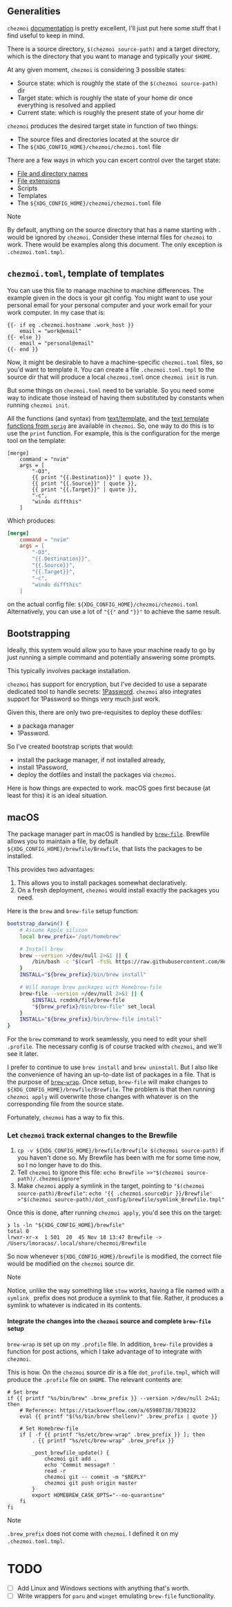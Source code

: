 ## Generalities

`chezmoi` [documentation][chezmoi reference] is pretty excellent, I'll just put
here some stuff that I find useful to keep in mind.

There is a source directory, `$(chezmoi source-path)` and a target directory,
which is the directory that you want to manage and typically your `$HOME`.

At any given moment, `chezmoi` is considering 3 possible states:

- Source state: which is roughly the state of the `$(chezmoi source-path)` dir
- Target state: which is roughly the state of your home dir once everything is
  resolved and applied
- Current state: which is roughly the present state of your home dir

`chezmoi` produces the desired target state in function of two things:

- The source files and directories located at the source dir
- The `${XDG_CONFIG_HOME}/chezmoi/chezmoi.toml` file

There are a few ways in which you can excert control over the target state:

- [File and directory names](https://www.chezmoi.io/reference/source-state-attributes/)
- [File extensions](https://www.chezmoi.io/reference/source-state-attributes/)
- Scripts
- Templates
- The `${XDG_CONFIG_HOME}/chezmoi/chezmoi.toml` file

<!-- prettier-ignore -->
> [!NOTE]
> By default, anything on the source directory that has a name starting with
> `.` would be ignored by `chezmoi`. Consider these internal files for
> `chezmoi` to work. There would be examples along this document. The only
> exception is `.chezmoi.toml.tmpl`.

## `chezmoi.toml`, template of templates

You can use this file to manage machine to machine differences. The example
given in the docs is your git config. You might want to use your personal email
for your personal computer and your work email for your work computer. In my
case that is:

```
{{- if eq .chezmoi.hostname .work_host }}
    email = "work@email"
{{- else }}
    email = "personal@email"
{{- end }}
```

Now, it might be desirable to have a machine-specific `chezmoi.toml` files, so
you'd want to template it. You can create a file `.chezmoi.toml.tmpl` to the
source dir that will produce a local `chezmoi.toml` once `chezmoi init` is run.

But some things on `chezmoi.toml` need to be variable. So you need some way to
indicate those instead of having them substituted by constants when running
`chezmoi init`.

All the functions (and syntax) from [text/template][text/template], and the
[text template functions from `sprig`][sprig] are available in `chezmoi`. So,
one way to do this is to use the `print` function. For example, this is the
configuration for the merge tool on the template:

```
[merge]
    command = "nvim"
    args = [
        "-O3",
        {{ print "{{.Destination}}" | quote }},
        {{ print "{{.Source}}" | quote }},
        {{ print "{{.Target}}" | quote }},
        "-c",
        "windo diffthis"
    ]
```

Which produces:

```toml
[merge]
    command = "nvim"
    args = [
        "-O3",
        "{{.Destination}}",
        "{{.Source}}",
        "{{.Target}}",
        "-c",
        "windo diffthis"
    ]
```

on the actual config file: `${XDG_CONFIG_HOME}/chezmoi/chezmoi.toml`
Alternatively, you can use a lot of `"{{"` and `"}}"` to achieve the same
result.

## Bootstrapping

Ideally, this system would allow you to have your machine ready to go by just
running a simple command and potentially answering some prompts.

This typically involves package installation.

`chezmoi` has support for encryption, but I've decided to use a separate
dedicated tool to handle secrets: [1Password][1]. `chezmoi` also integrates
support for 1Password so things very much just work.

Given this, there are only two pre-requisites to deploy these dotfiles:

- a packaga manager
- 1Password.

So I've created bootstrap scripts that would:

- install the package manager, if not installed already,
- install 1Password,
- deploy the dotfiles and install the packages via `chezmoi`.

Here is how things are expected to work. macOS goes first because (at least for
this) it is an ideal situation.

## macOS

The package manager part in macOS is handled by [`brew-file`][brew-file].
Brewfile allows you to maintain a file, by default
`${XDG_CONFIG_HOME}/brewfile/Brewfile`, that lists the packages to be installed.

This provides two advantages:

1. This allows you to install packages somewhat declaratively.
2. On a fresh deployment, `chezmoi` would install exactly the packages you need.

Here is the `brew` and `brew-file` setup function:

```bash
bootstrap_darwin() {
    # Assume Apple silicon
    local brew_prefix='/opt/homebrew'

    # Install brew
    brew --version >/dev/null 2>&1 || {
        /bin/bash -c "$(curl -fsSL https://raw.githubusercontent.com/Homebrew/install/HEAD/install.sh)"
    }
    INSTALL="${brew_prefix}/bin/brew install"

    # Will manage brew packages with Homebrew-file
    brew-file --version >/dev/null 2>&1 || {
        $INSTALL rcmdnk/file/brew-file
        "${brew_prefix}/bin/brew-file" set_local
    }
    INSTALL="${brew_prefix}/bin/brew-file install"
}
```

For the `brew` command to work seamlessly, you need to edit your shell
`.profile`. The necessary config is of course tracked with `chezmoi`, and we'll
see it later.

I prefer to continue to use `brew install` and `brew uninstall`. But I also like
the convenience of having an up-to-date list of packages in a file. That is the
purpose of [`brew-wrap`][brew-wrap]. Once setup, `brew-file` will make changes
to `${XDG_CONFIG_HOME}/brewfile/Brewfile`. The problem is that then running
`chezmoi apply` will overwrite those changes with whatever is on the
corresponding file from the source state.

Fortunately, `chezmoi` has a way to fix this.

### Let `chezmoi` track external changes to the Brewfile

1. `cp -v ${XDG_CONFIG_HOME}/brewfile/Brewfile $(chezmoi source-path)` if you
   haven't done so. My Brewfile has been with me for some time now, so I no
   longer have to do this.
2. Tell `chezmoi` to ignore this file:
   `echo Brewfile >>"$(chezmoi source-path)/.chezmoiignore"`
3. Make `chezmoi` apply a symlink in the target, pointing to
   `"$(chezmoi source-path)/Brewfile"`:
   `echo '{{ .chezmoi.sourceDir }}/Brewfile' >"$(chezmoi source-path)/dot_config/brewfile/symlink_Brewfile.tmpl"`

Once this is done, after running `chezmoi apply`, you'd see this on the target:

```
❯ ls -ln "${XDG_CONFIG_HOME}/brewfile"
total 0
lrwxr-xr-x  1 501  20  45 Nov 18 13:47 Brewfile -> /Users/lmoracas/.local/share/chezmoi/Brewfile
```

So now whenever `${XDG_CONFIG_HOME}/brewfile` is modified, the correct file
would be modified on the `chezmoi` source dir.

<!-- prettier-ignore -->
> [!NOTE]
> Notice, unlike the way something like `stow` works, having a file named with
> a `symlink_` prefix does not produce a symlink to that file. Rather, it
> produces a symlink to whatever is indicated in its contents.

#### Integrate the changes into the `chezmoi` source and complete `brew-file` setup

`brew-wrap` is set up on my `.profile` file. In addition, `brew-file` provides a
function for post actions, which I take advantage of to integrate with
`chezmoi`.

This is how. On the `chezmoi` source dir is a file `dot_profile.tmpl`, which
will produce the `.profile` file on `$HOME`. The relevant contents are:

```
# Set brew
if {{ printf "%s/bin/brew" .brew_prefix }} --version >/dev/null 2>&1; then
	# Reference: https://stackoverflow.com/a/65980738/7830232
	eval {{ printf "$(%s/bin/brew shellenv)" .brew_prefix | quote }}

	# Set Homebrew-file
	if [ -f {{ printf "%s/etc/brew-wrap" .brew_prefix }} ]; then
		. {{ printf "%s/etc/brew-wrap" .brew_prefix }}

		_post_brewfile_update() {
			chezmoi git add .
			echo 'Commit message? '
			read -r
			chezmoi git -- commit -m "$REPLY"
			chezmoi git push origin master
		}
		export HOMEBREW_CASK_OPTS="--no-quarantine"
	fi
fi
```

<!-- prettier-ignore -->
> [!NOTE]
> `.brew_prefix` does not come with `chezmoi`. I defined it on my
> `.chezmoi.toml.tmpl`.

# TODO

- [ ] Add Linux and Windows sections with anything that's worth.
- [ ] Write wrappers for `paru` and `winget` emulating `brew-file`
      functionality.

[chezmoi reference]: https://www.chezmoi.io/reference/
[text/template]: htps://pkg.go.dev/text/template
[sprig]: http://masterminds.github.io/sprig/
[1]: https://1password.com/
[brew-file]: https://homebrew-file.readthedocs.io/en/latest/usage.html
[brew-wrap]: https://homebrew-file.readthedocs.io/en/latest/installation.html

